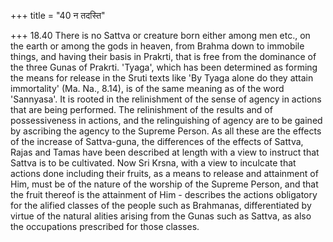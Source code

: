 +++
title = "40 न तदस्ति"

+++
18.40 There is no Sattva or creature born either among men etc., on the earth or among the gods in heaven, from Brahma down to immobile things,
and having their basis in Prakrti, that is free from the dominance of
the three Gunas of Prakrti. 'Tyaga', which has been determined as
forming the means for release in the Sruti texts like 'By Tyaga alone do
they attain immortality' (Ma. Na., 8.14), is of the same meaning as of
the word 'Sannyasa'. It is rooted in the relinishment of the sense of
agency in actions that are being performed. The relinishment of the
results and of possessiveness in actions, and the relinguishing of
agency are to be gained by ascribing the agency to the Supreme Person.
As all these are the effects of the increase of Sattva-guna, the
differences of the effects of Sattva, Rajas and Tamas have been
described at length with a view to instruct that Sattva is to be
cultivated. Now Sri Krsna, with a view to inculcate that actions done
including their fruits, as a means to release and attainment of Him,
must be of the nature of the worship of the Supreme Person, and that the
fruit thereof is the attainment of Him - describes the actions
obligatory for the alified classes of the people such as Brahmanas,
differentiated by virtue of the natural alities arising from the Gunas
such as Sattva, as also the occupations prescribed for those classes.
